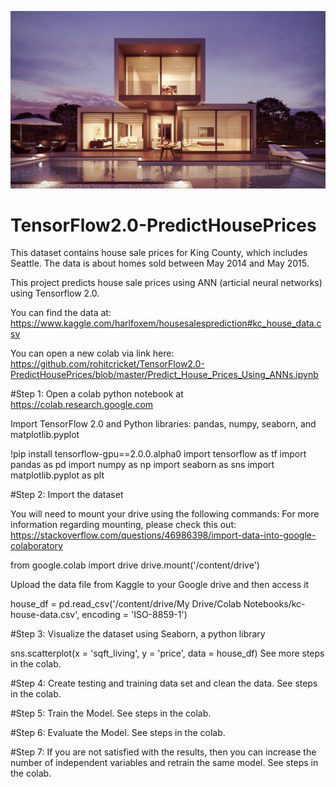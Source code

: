 ![House](house.jpg)

# TensorFlow2.0-PredictHousePrices
This dataset contains house sale prices for King County, which includes Seattle. The data is about homes sold between May 2014 and May 2015.

This project predicts house sale prices using ANN (articial neural networks) using Tensorflow 2.0. 

You can find the data at: https://www.kaggle.com/harlfoxem/housesalesprediction#kc_house_data.csv

You can open a new colab via link here: https://github.com/rohitcricket/TensorFlow2.0-PredictHousePrices/blob/master/Predict_House_Prices_Using_ANNs.ipynb

#Step 1: Open a colab python notebook
at https://colab.research.google.com

Import TensorFlow 2.0 and Python libraries: pandas, numpy, seaborn, and matplotlib.pyplot

!pip install tensorflow-gpu==2.0.0.alpha0
import tensorflow as tf
import pandas as pd
import numpy as np
import seaborn as sns
import matplotlib.pyplot as plt

#Step 2: Import the dataset

You will need to mount your drive using the following commands:
For more information regarding mounting, please check this out: https://stackoverflow.com/questions/46986398/import-data-into-google-colaboratory

from google.colab import drive
drive.mount('/content/drive')

Upload the data file from Kaggle to your Google drive and then access it

house_df = pd.read_csv('/content/drive/My Drive/Colab Notebooks/kc-house-data.csv', encoding = 'ISO-8859-1')

#Step 3:
Visualize the dataset using Seaborn, a python library

sns.scatterplot(x = 'sqft_living', y = 'price', data = house_df)
See more steps in the colab.

#Step 4:
Create testing and training data set and clean the data. See steps in the colab.

#Step 5:
Train the Model. See steps in the colab.

#Step 6:
Evaluate the Model. See steps in the colab.

#Step 7:
If you are not satisfied with the results, then you can increase the number of independent variables and retrain the same model. See steps in the colab.
